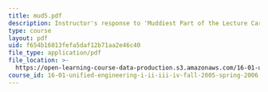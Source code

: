 ```yaml
---
title: mud5.pdf
description: Instructor's response to 'Muddiest Part of the Lecture Cards'.
type: course
layout: pdf
uid: f654b16013fefa5daf12b71aa2e46c40
file_type: application/pdf
file_location: >-
  https://open-learning-course-data-production.s3.amazonaws.com/16-01-unified-engineering-i-ii-iii-iv-fall-2005-spring-2006/f654b16013fefa5daf12b71aa2e46c40_mud5.pdf
course_id: 16-01-unified-engineering-i-ii-iii-iv-fall-2005-spring-2006
---
```

